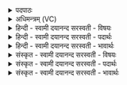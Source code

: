 <details><summary>पदपाठः</summary>

नभः॑। च॒। न॒भ॒स्यः᳖। च॒। वार्षि॑कौ। ऋ॒तूऽइत्यृ॒तू। अ॒ग्नेः। अ॒न्तः॒श्ले॒ष इत्य॑न्तःऽश्ले॒षः। अ॒सि॒। कल्पे॑ताम्। द्यावा॑पृथि॒वी इति॒ द्यावा॑ऽपृथि॒वी। कल्प॑न्ताम्। आपः॑। ओष॑धयः। कल्प॑न्ताम्। अ॒ग्नयः॑। पृथ॑क्। मम॑। ज्यैष्ठ्या॑य। सव्र॑ता॒ इति॒ सऽव्र॑ताः। ये। अ॒ग्नयः॑। सम॑नस॒ इति॒ सऽम॑नसः। अ॒न्त॒रा। द्यावा॑पृथि॒वी इति॒ द्यावा॑ऽपृथि॒वी। इ॒मेऽइ॒ती॒मे। वार्षि॑कौ। ऋ॒तूऽइत्यृ॒तू। अ॒भि॒कल्प॑माना॒ इत्य॑भिऽकल्प॑मानाः। इन्द्र॑मि॒वेतीन्द्र॑म्ऽइव। दे॒वाः। अ॒भि॒संवि॑श॒न्त्वित्य॑भि॒ऽसंवि॑शन्तु। तया॑। दे॒वत॑या। अ॒ङ्गि॒र॒स्वत्। ध्रु॒वेऽइति॑ ध्रु॒वे। सी॒द॒त॒म्। १५।
</details>

<details><summary>अधिमन्त्रम् (VC)</summary>

- ऋतवो देवताः
- विश्वदेव ऋषिः
- स्वराडुत्कृतिः
- षड्जः
</details>

<details><summary>हिन्दी - स्वामी दयानन्द सरस्वती  - विषयः</summary>

अब वर्षा ऋतु का व्याख्यान अगले मन्त्र में कहा है ॥
</details>

<details><summary>हिन्दी - स्वामी दयानन्द सरस्वती  - पदार्थः</summary>

पदार्थान्वयभाषाः -  हे स्त्री-पुरुषो ! तुम दोनों जो (नभः) प्रबन्धित मेघोंवाला श्रावण (च) और (नभस्यः) वर्षा का मध्यभागी भाद्रपद (च) ये दोनों (वार्षिकौ) वर्षा (ऋतू) ऋतु के महीने (मम) मेरे (ज्यैष्ठ्याय) प्रशंसित होने के लिये हैं, जिनमें (अग्नेः) उष्ण तथा (अन्तःश्लेषः) जिन के मध्य में शीत का स्पर्श (असि) होता है, जिन के साथ (द्यावापृथिवी) आकाश और भूमि समर्थ होते हैं, उन के भोग में तुम दोनों (कल्पेताम्) समर्थ हो, जैसे ऋतु योग से (आपः) जल और (ओषधयः) ओषधि वा (अग्नयः) अग्नि (पृथक्) जल से अलग समर्थ होते हैं, वैसे (सव्रताः) एक प्रकार के श्रेष्ठ नियम (समनसः) एक प्रकार का ज्ञान देने हारे (अग्नयः) तेजस्वी लोग (कल्पन्ताम्) समर्थ होवें, (ये) जो (इमे) (द्यावापृथिवी) आकाश और भूमि वर्षा ऋतु के गुणों में समर्थ होते हैं, उन को (वार्षिकौ) (ऋतू) वर्षाऋतुरूप (अभिकल्पमानाः) सब ओर से सुख के लिये समर्थ करते हुए (देवाः) विद्वान् लोग (इन्द्रमिव) बिजुली के समान प्रकाश और बल को (तया) उस (देवतया) दिव्य वर्षा ऋतु के साथ (अभिसंविशन्तु) सन्मुख होकर अच्छे प्रकार स्थित होवें (अन्तरा) उन दोनों महीनों में प्रवेश करके (अङ्गिरस्वत्) प्राण के समान परस्पर प्रेमयुक्त (ध्रुवे) निश्चल (सीदतम्) रहो ॥१५ ॥
</details>

<details><summary>हिन्दी - स्वामी दयानन्द सरस्वती  - भावार्थः</summary>

भावार्थभाषाः -  इन मन्त्र में उपमा और वाचकलुप्तोमालङ्कार हैं। सब मनुष्यों को चाहिये कि विद्वानों के समान वर्षा ऋतु में वह सामग्री ग्रहण करें, जिस से सब सुख होवें ॥१५ ॥
</details>

<details><summary>संस्कृत - स्वामी दयानन्द सरस्वती  - विषयः</summary>

अथ वर्षर्त्तुर्व्याख्यायते ॥
</details>

<details><summary>संस्कृत - स्वामी दयानन्द सरस्वती  - पदार्थः</summary>

पदार्थान्वयभाषाः -  हे स्त्रीपुरुषौ ! युवां यौ नभश्च नभस्यश्च वार्षिकावृतू मम ज्यैष्ठ्याय कल्पेतां, ययोरग्नेरन्तःश्लेषोऽ(स्य)स्ति याभ्यां सह द्यावापृथिवी कल्पेतां, ताभ्यां युवां कल्पेतां, यथाप ओषधयश्च कल्पन्तामग्नयः पृथक् कल्पन्ते, तथा सव्रताः समनसोऽग्नयः कल्पन्ताम्। य इमे द्यावापृथिवी कल्पेते, तौ वार्षिकावृतू अभिकल्पमाना देवा इन्द्रमिव तया देवतया सहाऽभिसंविशन्तु, तयोरन्तराङ्गिरस्वद् ध्रुवे सीदतम् ॥१५ ॥
</details>

<details><summary>संस्कृत - स्वामी दयानन्द सरस्वती  - भावार्थः</summary>

भावार्थभाषाः -  अत्रोपमावाचकलुप्तोपमालङ्कारौ। मनुष्यैर्विद्वद्वद्वर्षासु सामग्री संग्राह्या यतो वर्षर्तौ सर्वाणि सुखानि भवेयुः ॥१५ ॥
</details>